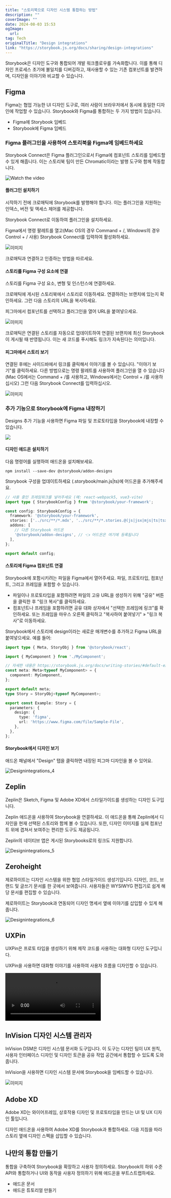 ```yaml
---
title: "스토리북으로 디자인 시스템 통합하는 방법"
description: ""
coverImage: ""
date: 2024-08-03 15:53
ogImage: 
  url: 
tag: Tech
originalTitle: "Design integrations"
link: "https://storybook.js.org/docs/sharing/design-integrations"
---
```





Storybook은 디자인 도구와 통합되어 개발 워크플로우를 가속화합니다. 이를 통해 디자인 프로세스 초기에 불일치를 디버깅하고, 재사용할 수 있는 기존 컴포넌트를 발견하며, 디자인을 이야기와 비교할 수 있습니다.

## Figma

Figma는 협업 가능한 UI 디자인 도구로, 여러 사람이 브라우저에서 동시에 동일한 디자인에 작업할 수 있습니다. Storybook와 Figma를 통합하는 두 가지 방법이 있습니다.

- Figma에 Storybook 임베드
- Storybook에 Figma 임베드



### Figma 플러그인을 사용하여 스토리북을 Figma에 임베드하세요

Storybook Connect은 Figma 플러그인으로서 Figma에 컴포넌트 스토리를 임베드할 수 있게 해줍니다. 이는 스토리북 팀이 만든 Chromatic이라는 발행 도구와 함께 작동합니다.

![Watch the video](https://example.com/img/video_thumbnail.jpg)

#### 플러그인 설치하기



시작하기 전에 크로매틱에 Storybook를 발행해야 합니다. 이는 플러그인을 지원하는 인덱스, 버전 및 액세스 제어를 제공합니다.

Storybook Connect로 이동하여 플러그인을 설치하세요.

Figma에서 명령 팔레트를 열고(Mac OS의 경우 Command + /, Windows의 경우 Control + / 사용) Storybook Connect를 입력하여 활성화하세요.

![이미지](/assets/img/Designintegrations_0.png)



크로매틱과 연결하고 인증하는 방법을 따르세요.

#### 스토리를 Figma 구성 요소에 연결

스토리를 Figma 구성 요소, 변형 및 인스턴스에 연결하세요.

크로매틱에 게시된 스토리북에서 스토리로 이동하세요. 연결하려는 브랜치에 있는지 확인하세요. 그런 다음 스토리의 URL을 복사하세요.



피그마에서 컴포넌트를 선택하고 플러그인을 열어 URL을 붙여넣으세요.

![이미지](/assets/img/Designintegrations_1.png)

크로매틱은 연결된 스토리를 자동으로 업데이트하여 연결된 브랜치에 최신 Storybook이 게시될 때 반영됩니다. 이는 새 코드를 푸시해도 링크가 지속된다는 의미입니다.

#### 피그마에서 스토리 보기



연결된 후에는 사이드바에서 링크를 클릭해서 이야기를 볼 수 있습니다. "이야기 보기"를 클릭하세요. 다른 방법으로는 명령 팔레트를 사용하여 플러그인을 열 수 있습니다 (Mac OS에서는 Command + /를 사용하고, Windows에서는 Control + /를 사용하십시오) 그런 다음 Storybook Connect를 입력하십시오.

![이미지](/assets/img/Designintegrations_2.png)

### 추가 기능으로 Storybook에 Figma 내장하기

Designs 추가 기능을 사용하면 Figma 파일 및 프로토타입을 Storybook에 내장할 수 있습니다.



<img src="/assets/img/Designintegrations_3.png" />

#### 디자인 애드온 설치하기

다음 명령어를 실행하여 애드온을 설치해보세요.

```npm
npm install --save-dev @storybook/addon-designs
```



Storybook 구성을 업데이트하세요 (.storybook/main.js|ts)에 어드온을 추가해주세요.

```typescript
// 사용 중인 프레임워크를 넣어주세요 (예: react-webpack5, vue3-vite)
import type { StorybookConfig } from '@storybook/your-framework';

const config: StorybookConfig = {
  framework: '@storybook/your-framework',
  stories: ['../src/**/*.mdx', '../src/**/*.stories.@(js|jsx|mjs|ts|tsx)'],
  addons: [
    // 다른 Storybook 어드온
    '@storybook/addon-designs', // 👈 어드온은 여기에 등록됩니다
  ],
};

export default config;
```

#### 스토리에 Figma 컴포넌트 연결

Storybook에 포함시키려는 파일을 Figma에서 열어주세요. 파일, 프로토타입, 컴포넌트, 그리고 프레임을 포함할 수 있습니다.



- 파일이나 프로토타입을 포함하려면 파일의 고유 URL을 생성하기 위해 "공유" 버튼을 클릭한 후 "링크 복사"를 클릭하세요.
- 컴포넌트나 프레임을 포함하려면 공유 대화 상자에서 "선택한 프레임에 링크"를 확인하세요. 또는 프레임을 마우스 오른쪽 클릭하고 "복사하여 붙여넣기" » "링크 복사"로 이동하세요.

Storybook에서 스토리에 design이라는 새로운 매개변수를 추가하고 Figma URL을 붙여넣으세요. 예를 들어:

```typescript
import type { Meta, StoryObj } from '@storybook/react';

import { MyComponent } from './MyComponent';

// 자세한 내용은 https://storybook.js.org/docs/writing-stories/#default-export을 확인하세요
const meta: Meta<typeof MyComponent> = {
  component: MyComponent,
};

export default meta;
type Story = StoryObj<typeof MyComponent>;

export const Example: Story = {
  parameters: {
    design: {
      type: 'figma',
      url: 'https://www.figma.com/file/Sample-File',
    },
  },
};
```

#### Storybook에서 디자인 보기



애드온 패널에서 "Design" 탭을 클릭하면 내장된 피그마 디자인을 볼 수 있어요.

![Designintegrations_4](/assets/img/Designintegrations_4.png)

## Zeplin

Zeplin은 Sketch, Figma 및 Adobe XD에서 스타일가이드를 생성하는 디자인 도구입니다.



Zeplin 애드온을 사용하여 Storybook을 연결하세요. 이 애드온을 통해 Zeplin에서 디자인을 현재 선택된 스토리와 함께 볼 수 있습니다. 또한, 디자인 이미지를 실제 컴포넌트 위에 겹쳐서 보여주는 편리한 도구도 제공됩니다.

Zeplin의 네이티브 앱은 게시된 Storybooks로의 링크도 지원합니다.

![Designintegrations_5](/assets/img/Designintegrations_5.png)

## Zeroheight



제로하이트는 디자인 시스템을 위한 협업 스타일가이드 생성기입니다. 디자인, 코드, 브랜드 및 글쓰기 문서를 한 곳에서 보여줍니다. 사용자들은 WYSIWYG 편집기로 쉽게 해당 문서를 편집할 수 있습니다.

제로하이트는 Storybook과 연동되어 디자인 명세서 옆에 이야기를 삽입할 수 있게 해줍니다.

![Designintegrations_6](/assets/img/Designintegrations_6.png)

## UXPin



UXPin은 프로토 타입을 생성하기 위해 제작 코드를 사용하는 대화형 디자인 도구입니다.

UXPin을 사용하면 대화형 이야기를 사용하여 사용자 흐름을 디자인할 수 있습니다.

<video autoplay playsinline loop>
  <source src="@source/docs/Tech/2024-04-07-Designintegrations/img/Designintegrations_1.mp4" type="video/mp4">
</video>

## InVision 디자인 시스템 관리자



InVision DSM은 디자인 시스템 문서화 도구입니다. 이 도구는 디자인 팀이 UX 원칙, 사용자 인터페이스 디자인 및 디자인 토큰을 공유 작업 공간에서 통합할 수 있도록 도와줍니다.

InVision을 사용하면 디자인 시스템 문서에 Storybook을 임베드할 수 있습니다.

![이미지](/assets/img/Designintegrations_7.png)

## Adobe XD



Adobe XD는 와이어프레임, 상호작용 디자인 및 프로토타입을 만드는 UI 및 UX 디자인 툴입니다.

디자인 애드온을 사용하여 Adobe XD를 Storybook과 통합하세요. 다음 지침을 따라 스토리 옆에 디자인 스펙을 삽입할 수 있습니다.

## 나만의 통합 만들기

통합을 구축하여 Storybook을 확장하고 사용자 정의하세요. Storybook의 하위 수준 API와 통합하거나 UI와 동작을 사용자 정의하기 위해 애드온을 부트스트랩하세요.



- 애드온 문서
- 애드온 튜토리얼 만들기